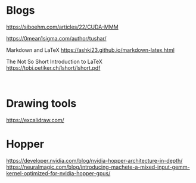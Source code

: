# Blogs
https://siboehm.com/articles/22/CUDA-MMM

https://0mean1sigma.com/author/tushar/

Markdown and LaTeX
https://ashki23.github.io/markdown-latex.html


The Not So Short Introduction to LaTeX
https://tobi.oetiker.ch/lshort/lshort.pdf

<br/>

# Drawing tools
https://excalidraw.com/
<br/>

# Hopper
https://developer.nvidia.com/blog/nvidia-hopper-architecture-in-depth/
https://neuralmagic.com/blog/introducing-machete-a-mixed-input-gemm-kernel-optimized-for-nvidia-hopper-gpus/
